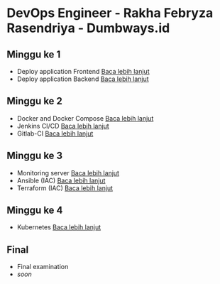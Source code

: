 # DevOps Engineer - Rakha Febryza Rasendriya - Dumbways.id

## Minggu ke 1
- Deploy application Frontend  [Baca lebih lanjut](week-1/day1.md)
- Deploy application Backend [Baca lebih lanjut](week-1/day2.md)

## Minggu ke 2
- Docker and Docker Compose [Baca lebih lanjut](week-2/day3.md)
- Jenkins CI/CD [Baca lebih lanjut](week-2/day4.md)
- Gitlab-CI [Baca lebih lanjut](week-2/day5.md)

## Minggu ke 3
- Monitoring server [Baca lebih lanjut](week-3/day6.md)
- Ansible (IAC) [Baca lebih lanjut](week-3/day7.md)
- Terraform (IAC) [Baca lebih lanjut](week-3/day8.md)

## Minggu ke 4
- Kubernetes [Baca lebih lanjut](week-4/day9.md)

## Final
- Final examination
- *soon*
